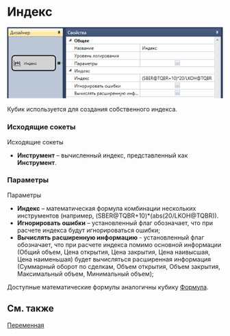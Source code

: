 # Индекс

![Designer Index 00](../../../../../../images/designer_index_00.png)

Кубик используется для создания собственного индекса. 

### Исходящие сокеты

Исходящие сокеты

- **Инструмент** – вычисленный индекс, представленный как **Инструмент**.

### Параметры

Параметры

- **Индекс** – математическая формула комбинации нескольких инструментов (например, (SBER@TQBR+10)\*(abs(20\/LKOH@TQBR)).
- **Игнорировать ошибки** – установленный флаг обозначает, что при расчете индекса будут игнорироваться ошибки;
- **Вычислять расширенную информацию** \- установленный флаг обозначает, что при расчете индекса помимо основной информации (Общий объем, Цена открытия, Цена закрытия, Цена наивысшая, Цена наименьшая) будет вычисляться расширенная информация (Суммарный оборот по сделкам, Объем открытия, Объем закрытия, Максимальный объем, Минимальный объем);

Доступные математические формулы аналогичны кубику [Формула](../common/formula.md).

## См. также

[Переменная](variable.md)
